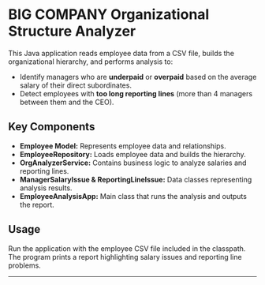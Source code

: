 # BIG COMPANY Organizational Structure Analyzer

This Java application reads employee data from a CSV file, builds the organizational hierarchy, and performs analysis to:

- Identify managers who are **underpaid** or **overpaid** based on the average salary of their direct subordinates.
- Detect employees with **too long reporting lines** (more than 4 managers between them and the CEO).

## Key Components

- **Employee Model:** Represents employee data and relationships.
- **EmployeeRepository:** Loads employee data and builds the hierarchy.
- **OrgAnalyzerService:** Contains business logic to analyze salaries and reporting lines.
- **ManagerSalaryIssue & ReportingLineIssue:** Data classes representing analysis results.
- **EmployeeAnalysisApp:** Main class that runs the analysis and outputs the report.

## Usage

Run the application with the employee CSV file included in the classpath.  
The program prints a report highlighting salary issues and reporting line problems.

---
